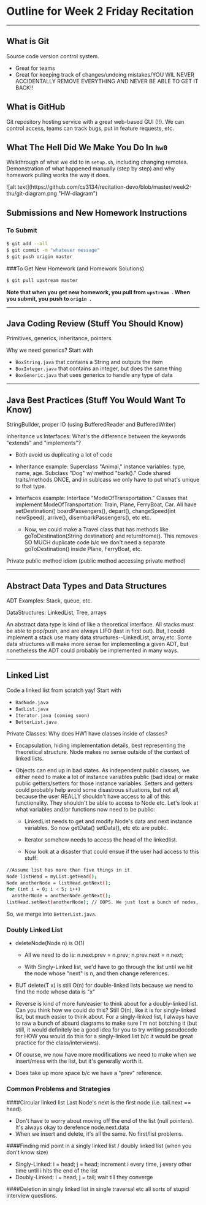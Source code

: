 # Outline for Week 2 Friday Recitation
***
## What is Git

Source code version control system.
* Great for teams
* Great for keeping track of changes/undoing mistakes/YOU WIL NEVER ACCIDENTALLY REMOVE EVERYTHING AND NEVER BE ABLE TO GET IT BACK!!

## What is GitHub
Git repository hosting service with a great web-based GUI (!!). We can control access, teams can track bugs, put in feature requests, etc.

## What The Hell Did We Make You Do In `hw0`
Walkthrough of what we did to in `setup.sh`, including changing remotes. Demonstration of what happened manually (step by step) and why homework pulling works the way it does.
<p>
![alt text](https://github.com/cs3134/recitation-devo/blob/master/week2-thu/git-diagram.png "HW-diagram")


## Submissions and New Homework Instructions

### To Submit
```bash
$ git add --all
$ git commit -m "whatever message"
$ git push origin master
```

###To Get New Homework (and Homework Solutions)
 ```bash
$ git pull upstream master
 ```

**Note that when you get new homework, you pull from  `upstream `. When you submit, you push to  `origin `.**

***

## Java Coding Review (Stuff You Should Know)

Primitives, generics, inheritance, pointers.

Why we need generics? Start with

- `BoxString.java` that contains a String and outputs the item
- `BoxInteger.java` that contains an integer, but does the same thing
- `BoxGeneric.java` that uses generics to handle any type of data

***

## Java Best Practices (Stuff You Would Want To Know)

StringBuilder, proper IO (using BufferedReader and BufferedWriter)

Inheritance vs Interfaces: What's the difference between the keywords "extends" and "implements"?
* Both avoid us duplicating a lot of code
* Inheritance example: Superclass "Animal," instance variables: type, name, age. Subclass "Dog" w/ method "bark()." Code shared traits/methods ONCE, and in sublcass we only have to put what's unique to that type.

* Interfaces example: Interface "ModeOfTransportation." Classes that implement ModeOfTransportation: Train, Plane, FerryBoat, Car. All have setDestination() boardPassengers(), depart(), changeSpeed(int newSpeed), arrive(), disembarkPassengers(), etc etc.
  * Now, we could make a Travel class that has methods like goToDestination(String destination) and returnHome(). This removes SO MUCH duplicate code b/c we don't need a separate goToDestination() inside Plane, FerryBoat, etc.

Private public method idiom (public method accessing private method)

***

## Abstract Data Types and Data Structures

ADT Examples: Stack, queue, etc.

DataStructures: LinkedList, Tree, arrays

An abstract data type is kind of like a theoretical interface. All stacks must be able to pop/push, and are always LIFO (last in first out). But, I could implement a stack use many data structures--LinkedList, array,etc. Some data structures will make more sense for implementing a given ADT, but nonetheless the ADT could probably be implemented in many ways.

***

## Linked List

Code a linked list from scratch yay! Start with

- `BadNode.java`
- `BadList.java`
- `Iterator.java (coming soon)`
- `BetterList.java`

Private Classes: Why does HW1 have classes inside of classes?
* Encapsulation, hiding implementation details, best representing the theoretical structure. Node makes no sense outside of the context of linked lists.
* Objects can end up in bad states. As independent public classes, we either need to make a lot of instance variables public (bad idea) or make public getters/setters for those instance variables. Setters and getters could probably help avoid some disastrous situations, but not all, because the user REALLY shouldn't have access to all of this functionality. They shouldn't be able to access to Node etc. Let's look at what variables and/or functions now need to be public:

  * LinkedList needs to get and modify Node's data and next instance variables. So now getData() setData(), etc etc are public.
  * Iterator somehow needs to access the head of the linkedlist.

  * Now look at a disaster that could ensue if the user had access to this stuff:
```bash
//Assume list has more than five things in it
Node listHead = myList.getHead();
Node anotherNode = listHead.getNext(); 
for (int i = 0; i < 5; i++) 
  anotherNode = anotherNode.getNext();
listHead.setNext(anotherNode); // OOPS. We just lost a bunch of nodes, and now list size is completely wrong!! This breaks SO MUCH OTHER CODE.
``` 

So, we merge into `BetterList.java`.


### Doubly Linked List

* deleteNode(Node n) is O(1)
  * All we need to do is:
    n.next.prev = n.prev;
    n.prev.next = n.next; 

  * With Singly-Linked list, we'd have to go through the list until we hit the node whose "next" is n, and then change references.

* BUT delete(T x) is still O(n) for double-linked lists because we need to find the node whose data is "x"

* Reverse is kind of more fun/easier to think about for a doubly-linked list. Can you think how we could do this? Still O(n), like it is for singly-linked list, but much easier to think about. For a singly-linked list, I always have to raw a bunch of absurd diagrams to make sure I'm not botching it (but still, it would definitely be a good idea for you to try writing pseudocode for HOW you would do this for a singly-linked list b/c it would be great practice for the class/interviews).

* Of course, we now have more modifications we need to make when we insert/mess with the list, but it's generally worth it.

* Does take up more space b/c we have a "prev" reference.

### Common Problems and Strategies

####Circular linked list
Last Node's next is the first node (i.e. tail.next == head).
* Don't have to worry about moving off the end of the list (null pointers). It's always okay to derefence node.next.data 
* When we insert and delete, it's all the same. No first/list problems.

####Finding mid point in a singly linked list / doubly linked list (when you don't know size)
* Singly-Linked: i = head; j = head; increment i every time, j every other time until i hits the end of the list
* Doubly-Linked: i = head; j = tail; wait till they converge

####Deletion in singly linked list in single traversal etc all sorts of stupid interview questions.
